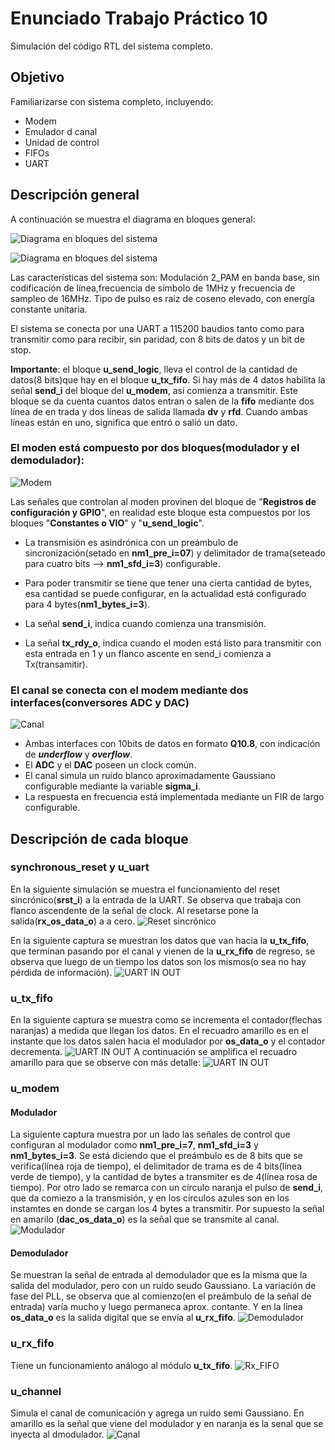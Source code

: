 # Enunciado Trabajo Práctico 10

Simulación del código RTL del sistema completo.


## Objetivo

Familiarizarse con sistema completo, incluyendo:
- Modem
- Emulador d canal
- Unidad de control
- FIFOs
- UART


## Descripción general

A continuación se muestra el diagrama en bloques general:

![Diagrama en bloques del sistema](Imagenes/BD-system.jpg)

![Diagrama en bloques del sistema](Imagenes/BD-system_top.jpg)

Las características del sistema son:
Modulación 2_PAM en banda base, sin codificación de línea,frecuencia de 
símbolo de 1MHz y frecuencia de sampleo de 16MHz.
Tipo de pulso es raiz de coseno elevado, con energía constante unitaria.

El sistema se conecta por una UART a 115200 baudios tanto como para transmitir 
como para recibir, sin paridad, con 8 bits de datos y un bit de stop.

**Importante**: el bloque **u_send_logic**, lleva el control de la cantidad de datos(8 bits)que hay en el bloque **u_tx_fifo**.
Si hay más de 4 datos habilita la señal **send_i** del bloque del **u_modem**, así comienza a transmitir. 
Este bloque se da cuenta cuantos datos entran o salen de la **fifo** mediante dos línea de en trada y dos líneas de salida  llamada **dv** y **rfd**.
Cuando ambas líneas están en uno, significa que entró o salió un dato.

  
### El moden está compuesto por dos bloques(modulador y el demodulador):

![Modem](Imagenes/BD-bb_modem.jpg)

Las señales que controlan al moden provinen del bloque de "**Registros de 
configuración y GPIO**", en realidad este bloque esta compuestos por los bloques "**Constantes o VIO**" y "**u_send_logic**". 

+ La transmisión es asindrónica con un preámbulo de sincronización(setado en **nm1_pre_i=07**) 
y delimitador de trama(seteado para cuatro bits --> **nm1_sfd_i=3**) configurable.

+ Para poder transmitir se tiene que tener una cierta cantidad de bytes, 
esa cantidad se puede configurar, en la actualidad está configurado 
para 4 bytes(**nm1_bytes_i=3**).


+ La señal **send_i**, indica cuando comienza una transmisión.

+ La señal **tx_rdy_o**, indica cuando el moden está listo para transmitir
con esta entrada en 1 y un flanco ascente en  send_i comienza a Tx(transamitir).

### El canal se conecta con el modem mediante dos interfaces(conversores **ADC** y **DAC**) 

![Canal](Imagenes/BD-bb_channel.jpg)

+ Ambas interfaces con 10bits de datos en formato **Q10.8**, con indicación de ***underflow*** y ***overflow***.
+ El **ADC** y el **DAC** poseen un clock común.
+ El canal simula un ruido blanco aproximadamente Gaussiano configurable 
mediante la variable **sigma_i**.
+ La respuesta en frecuencia está implementada mediante un FIR de largo 
configurable.



## Descripción de cada bloque

### **synchronous_reset y u_uart**

En la siguiente simulación se muestra el funcionamiento del reset sincrónico(**srst_i**) a la entrada de la UART. Se observa que trabaja con flanco ascendente de la señal de clock.
Al resetarse pone la salida(**rx_os_data_o**) a a cero.
![Reset sincrónico](Imagenes/reset_sincronico.jpg)

En la siguiente captura se muestran los datos que van hacia la **u_tx_fifo**, que terminan pasando por el canal y vienen de la **u_rx_fifo** de regreso, se observa que luego de un tiempo los datos son los mismos(o sea no hay pérdida de información).
![UART IN OUT](Imagenes/uart_in_out.jpg)

### **u_tx_fifo**
En la siguiente captura se muestra como se incrementa el contador(flechas naranjas) a  medida que llegan los datos.
En el recuadro amarillo es en el instante que los datos salen hacia el modulador por **os_data_o** y el contador decrementa.
![UART IN OUT](Imagenes/Tx_FIFO_1.jpg)
A continuación se amplifica el recuadro amarillo para que se observe con más detalle:
![UART IN OUT](Imagenes/Tx_FIFO_2.jpg)

### **u_modem**

#### Modulador

La siguiente captura muestra por un lado las señales de control que configuran al modulador como **nm1_pre_i=7**, **nm1_sfd_i=3** y **nm1_bytes_i=3**.
Se está diciendo que el preámbulo es de 8 bits que se verifica(línea roja de tiempo), el delimitador  de trama es de 4 bits(línea verde de tiempo), y la cantidad de bytes a transmiter es de 4(línea rosa de tiempo).
Por otro lado se remarca con un círculo naranja el pulso de **send_i**, que da comiezo a la transmisión, y en los círculos azules son en los instamtes en donde se cargan los 4 bytes a transmitir.
Por supuesto la señal en amarilo  (**dac_os_data_o**) es la señal que se transmite al canal.
![Modulador](Imagenes/modulador1.jpg)

#### Demodulador

Se muestran la señal de entrada al demodulador que es la misma que la salida del modulador, pero con un ruido seudo Gaussiano.
La variación de fase del PLL, se observa que al comienzo(en el preámbulo de la señal de entrada) varía mucho y luego permaneca aprox. contante.
Y en la línea **os_data_o** es la salida digital que se envía al **u_rx_fifo**.
![Demodulador](Imagenes/demodulador1.jpg)

### **u_rx_fifo**

Tiene un funcionamiento análogo al módulo  **u_tx_fifo**.
![Rx_FIFO](Imagenes/Rx_FIFO_1.jpg)


### **u_channel**
Simula el canal de comunicación y agrega un ruido semi Gaussiano. En amarillo es la señal que viene del modulador y en naranja es la senal que  se inyecta al dmodulador.
![Canal](Imagenes/canal1.jpg)


